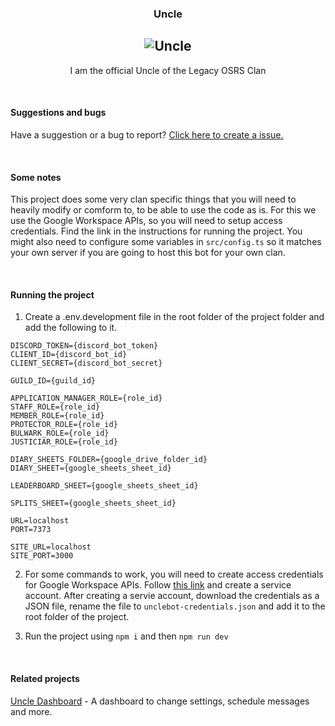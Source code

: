 <div align = "center">

### **Uncle**

## ![Uncle](https://i.imgur.com/x9I9NPY.png)

I am the official Uncle of the Legacy OSRS Clan

</div>

<br />

#### Suggestions and bugs

Have a suggestion or a bug to report? [Click here to create a issue.](https://github.com/rorro/uncle/issues)

<br />

#### Some notes

This project does some very clan specific things that you will need to heavily modify or comform to, to be able to use the code as is. For this we use the Google Workspace APIs, so you will need to setup access credentials. Find the link in the instructions for running the project. You might also need to configure some variables in `src/config.ts` so it matches your own server if you are going to host this bot for your own clan.

<br />

#### Running the project

1. Create a .env.development file in the root folder of the project folder and add the following to it.

```
DISCORD_TOKEN={discord_bot_token}
CLIENT_ID={discord_bot_id}
CLIENT_SECRET={discord_bot_secret}

GUILD_ID={guild_id}

APPLICATION_MANAGER_ROLE={role_id}
STAFF_ROLE={role_id}
MEMBER_ROLE={role_id}
PROTECTOR_ROLE={role_id}
BULWARK_ROLE={role_id}
JUSTICIAR_ROLE={role_id}

DIARY_SHEETS_FOLDER={google_drive_folder_id}
DIARY_SHEET={google_sheets_sheet_id}

LEADERBOARD_SHEET={google_sheets_sheet_id}

SPLITS_SHEET={google_sheets_sheet_id}

URL=localhost
PORT=7373

SITE_URL=localhost
SITE_PORT=3000
```

2. For some commands to work, you will need to create access credentials for Google Workspace APIs. Follow [this link](https://developers.google.com/workspace/guides/create-credentials) and create a service account. After creating a servie account, download the credentials as a JSON file, rename the file to `unclebot-credentials.json` and add it to the root folder of the project.

3. Run the project using `npm i` and then `npm run dev`

<br />

#### Related projects

[Uncle Dashboard](https://github.com/rorro/uncle-dashboard) - A dashboard to change settings, schedule messages and more.
